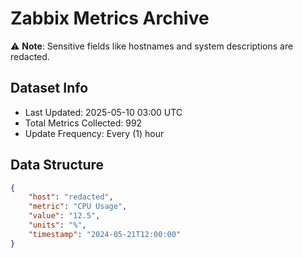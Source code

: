 # Zabbix Metrics Archive

⚠️ **Note**: Sensitive fields like hostnames and system descriptions are redacted.

## Dataset Info
- Last Updated: 2025-05-10 03:00 UTC
- Total Metrics Collected: 992
- Update Frequency: Every (1) hour

## Data Structure
```json
{
    "host": "redacted",
    "metric": "CPU Usage",
    "value": "12.5",
    "units": "%",
    "timestamp": "2024-05-21T12:00:00"
}
```
